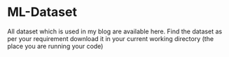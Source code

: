 # ML-Dataset
All dataset which is used in my blog are available here. Find the dataset as per your requirement download it in your current working directory (the place you are running your code)
